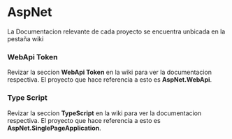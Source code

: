 # AspNet

La Documentacion relevante de cada proyecto se encuentra unbicada en la pestaña wiki

### WebApi Token

Revizar la seccion **WebApi Token** en la wiki para ver la documentacion respectiva. El proyecto que hace referencia a esto es **AspNet.WebApi**.

### Type Script

Revizar la seccion **TypeScript** en la wiki para ver la documentacion respectiva. El proyecto que hace referencia a esto es **AspNet.SinglePageApplication**.
